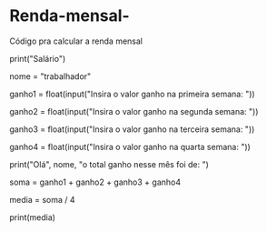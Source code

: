 # Renda-mensal-
Código pra calcular a renda mensal 

print("Salário")

nome = "trabalhador"

ganho1 = float(input("Insira o valor ganho na primeira semana: "))

ganho2 = float(input("Insira o valor ganho na segunda semana: "))

ganho3 = float(input("Insira o valor ganho na terceira semana: "))

ganho4 = float(input("Insira o valor ganho na quarta semana: "))

print("Olá", nome, "o total ganho nesse mês foi de: ")

soma = ganho1 + ganho2 + ganho3 + ganho4

media = soma / 4

print(media)
